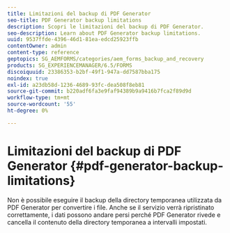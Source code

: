 ```yaml
---
title: Limitazioni del backup di PDF Generator
seo-title: PDF Generator backup limitations
description: Scopri le limitazioni del backup di PDF Generator.
seo-description: Learn about PDF Generator backup limitations.
uuid: 9537ffde-4396-46d1-81ea-edcd25923ffb
contentOwner: admin
content-type: reference
geptopics: SG_AEMFORMS/categories/aem_forms_backup_and_recovery
products: SG_EXPERIENCEMANAGER/6.5/FORMS
discoiquuid: 23386353-b2bf-49f1-947a-dd7587bba175
noindex: true
exl-id: a23db58d-1236-4689-93fc-dea508f8eb81
source-git-commit: b220adf6fa3e9faf94389b9a9416b7fca2f89d9d
workflow-type: tm+mt
source-wordcount: '55'
ht-degree: 0%

---
```


# Limitazioni del backup di PDF Generator {#pdf-generator-backup-limitations}

Non è possibile eseguire il backup della directory temporanea utilizzata da PDF Generator per convertire i file. Anche se il servizio verrà ripristinato correttamente, i dati possono andare persi perché PDF Generator rivede e cancella il contenuto della directory temporanea a intervalli impostati.
